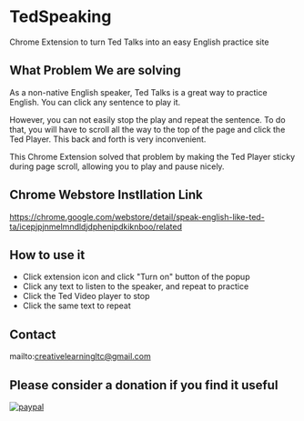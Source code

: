 # TedSpeaking
Chrome Extension to turn Ted Talks into an easy English practice site

## What Problem We are solving

As a non-native English speaker, Ted Talks is a great way to practice English. You can click any sentence to play it. 

However, you can not easily stop the play and repeat the sentence. To do that, you will have to scroll all the way to the top of the page and click the Ted Player. This back and forth is very inconvenient. 

This Chrome Extension solved that problem by making the Ted Player sticky during page scroll, allowing you to play and pause nicely.

## Chrome Webstore Instllation Link

https://chrome.google.com/webstore/detail/speak-english-like-ted-ta/icepjpjnmelmndldjdphenipdkiknboo/related

## How to use it

- Click extension icon and click "Turn on" button of the popup
- Click any text to listen to the speaker, and repeat to practice
- Click the Ted Video player to stop
- Click the same text to repeat

## Contact

mailto:creativelearningltc@gmail.com

## Please consider a donation if you find it useful

[![paypal](https://www.paypalobjects.com/en_US/i/btn/btn_donateCC_LG.gif)](creativelearningltc@gmail.com)
